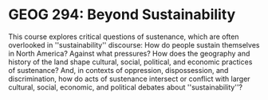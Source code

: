 # GEOG 294: Beyond Sustainability

This course explores critical questions of sustenance, which are often overlooked in ''sustainability'' discourse: How do people sustain themselves in North America? Against what pressures? How does the geography and history of the land shape cultural, social, political, and economic practices of sustenance? And, in contexts of oppression, dispossession, and discrimination, how do acts of sustenance intersect or conflict with larger cultural, social, economic, and political debates about ''sustainability''?